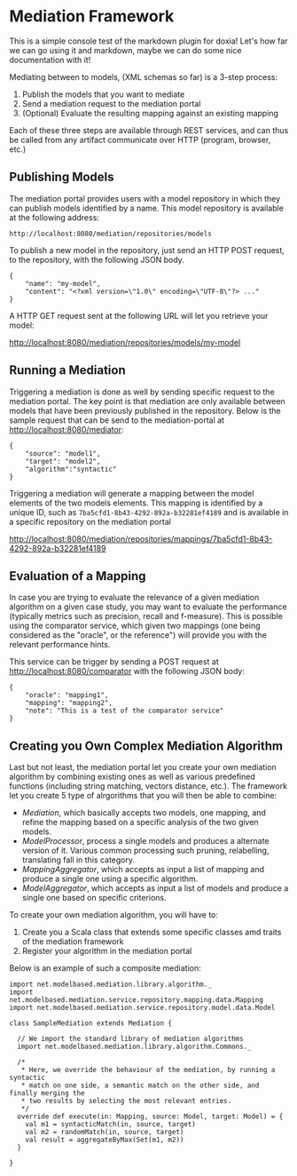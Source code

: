 # Mediation Framework #

This is a simple console test of the markdown plugin for doxia! Let's how
far we can go using it and markdown, maybe we can do some nice documentation
with it!


Mediating between to models, (XML schemas so far) is a 3-step process:

1. Publish the models that you want to mediate
2. Send a mediation request to the mediation portal
3. (Optional) Evaluate the resulting mapping against an existing mapping

Each of these three steps are available through REST services, and can thus be
called from any artifact communicate over HTTP (program, browser, etc.) 		
		

## Publishing Models ##

The mediation portal provides users with a model repository in which they can
publish models identified by a name. This model repository is available at
the following address:

	http://localhost:8080/mediation/repositories/models
	
To publish a new model in the repository, just send an HTTP POST request, to 
the repository, with the following JSON body. 

	{
		"name": "my-model",
		"content": "<?xml version=\"1.0\" encoding=\"UTF-8\"?> ..."
	}


A HTTP GET request sent at the following URL will let you retrieve your model: 	

<http://localhost:8080/mediation/repositories/models/my-model>

 	
## Running a Mediation ##

Triggering a mediation is done as well by sending specific request to the mediation
portal. The key point is that mediation are only available between models that 
have been previously published in the repository. Below is the sample request 
that can be send to the mediation-portal at <http://localhost:8080/mediator>:

	{ 
		"source": "model1", 
		"target": "model2", 
		"algorithm":"syntactic" 
	}  

Triggering a mediation will generate a mapping between the model elements of the 
two models elements. This mapping is identified by a unique ID, such as 
`7ba5cfd1-8b43-4292-892a-b32281ef4189` and is available in a specific repository
on the mediation portal 

<http://localhost:8080/mediation/repositories/mappings/7ba5cfd1-8b43-4292-892a-b32281ef4189>

## Evaluation of a Mapping ##

In case you are trying to evaluate the relevance of a given mediation algorithm
on a given case study, you may want to evaluate the performance (typically metrics
such as precision, recall and f-measure). This is possible using the comparator
service, which given two mappings (one being considered as the "oracle", or the
reference") will provide you with the relevant performance hints.

This service can be trigger by sending a POST request at 
<http://localhost:8080/comparator> with the following JSON body:

	{
		"oracle": "mapping1",
		"mapping": "mapping2",
		"note": "This is a test of the comparator service"
	}
	
## Creating you Own Complex Mediation Algorithm ##

Last but not least, the mediation portal let you create your own mediation algorithm
by combining existing ones as well as various predefined functions (including 
string matching, vectors distance, etc.). The framework let you create 5 type of 
alrgorithms that you will then be able to combine:

 - *Mediation*, which basically accepts two models, one mapping, and refine the mapping
 based on a specific analysis of the two given models.
 - *ModelProcessor*, process a single models and produces a alternate version of it. 
 Various common processing such pruning, relabelling, translating fall in this category.
 - *MappingAggregator*, which accepts as input a list of mapping and produce a single
 one using a specific algorithm.
 - *ModelAggregator*, which accepts as input a list of models and produce a single
 one based on specific criterions.
 
To create your own mediation algorithm, you will have to:

1. Create you a Scala class that extends some specific classes amd traits of the 
mediation framework
2. Register your algorithm in the mediation portal

Below is an example of such a composite mediation:
	
	import net.modelbased.mediation.library.algorithm._
	import net.modelbased.mediation.service.repository.mapping.data.Mapping
	import net.modelbased.mediation.service.repository.model.data.Model
	
	class SampleMediation extends Mediation {
	
	  // We import the standard library of mediation algorithms 
	  import net.modelbased.mediation.library.algorithm.Commons._
	
	  /*
	   * Here, we override the behaviour of the mediation, by running a syntactic
	   * match on one side, a semantic match on the other side, and finally merging the
	   * two results by selecting the most relevant entries. 
	   */
	  override def execute(in: Mapping, source: Model, target: Model) = {
	    val m1 = syntacticMatch(in, source, target)
	    val m2 = randomMatch(in, source, target)
	    val result = aggregateByMax(Set(m1, m2))
	  }
	
	}
	
